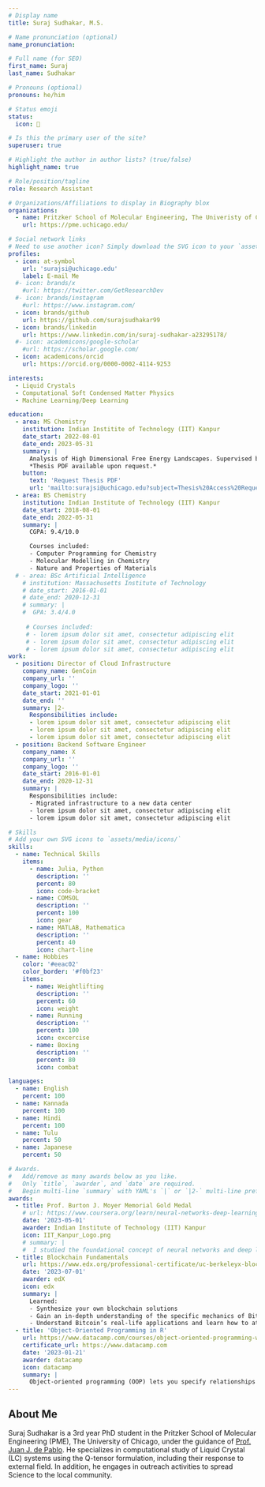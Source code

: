 ```yaml
---
# Display name
title: Suraj Sudhakar, M.S.

# Name pronunciation (optional)
name_pronunciation: 

# Full name (for SEO)
first_name: Suraj
last_name: Sudhakar

# Pronouns (optional)
pronouns: he/him

# Status emoji
status:
  icon: 🧐

# Is this the primary user of the site?
superuser: true

# Highlight the author in author lists? (true/false)
highlight_name: true

# Role/position/tagline
role: Research Assistant

# Organizations/Affiliations to display in Biography blox
organizations:
  - name: Pritzker School of Molecular Engineering, The Univeristy of Chicago
    url: https://pme.uchicago.edu/

# Social network links
# Need to use another icon? Simply download the SVG icon to your `assets/media/icons/` folder.
profiles:
  - icon: at-symbol
    url: 'surajsi@uchicago.edu'
    label: E-mail Me
  #- icon: brands/x
    #url: https://twitter.com/GetResearchDev
  #- icon: brands/instagram
    #url: https://www.instagram.com/
  - icon: brands/github
    url: https://github.com/surajsudhakar99
  - icon: brands/linkedin
    url: https://www.linkedin.com/in/suraj-sudhakar-a23295178/
  #- icon: academicons/google-scholar
    #url: https://scholar.google.com/
  - icon: academicons/orcid
    url: https://orcid.org/0000-0002-4114-9253

interests:
  - Liquid Crystals
  - Computational Soft Condensed Matter Physics
  - Machine Learning/Deep Learning

education:
  - area: MS Chemistry
    institution: Indian Institite of Technology (IIT) Kanpur
    date_start: 2022-08-01
    date_end: 2023-05-31
    summary: |
      Analysis of High Dimensional Free Energy Landscapes. Supervised by [Prof Nisanth Nair](https://home.iitk.ac.in/~nnair/). Presented the thesis at the AI-ML Conference, Kodaikanal, India.
      *Thesis PDF available upon request.*
    button:
      text: 'Request Thesis PDF'
      url: 'mailto:surajsi@uchicago.edu?subject=Thesis%20Access%20Request:%20MS%20Chemistry%20(IITK)&body=Hello,%20I%20would%20like%20to%20request%20access%20to%20your%20MS%20Thesis%20PDF.'
  - area: BS Chemistry
    institution: Indian Institute of Technology (IIT) Kanpur
    date_start: 2018-08-01
    date_end: 2022-05-31
    summary: |
      CGPA: 9.4/10.0

      Courses included:
      - Computer Programming for Chemistry
      - Molecular Modelling in Chemistry
      - Nature and Properties of Materials
  # - area: BSc Artificial Intelligence
    # institution: Massachusetts Institute of Technology
    # date_start: 2016-01-01
    # date_end: 2020-12-31
    # summary: |
    #  GPA: 3.4/4.0
      
     # Courses included:
     # - lorem ipsum dolor sit amet, consectetur adipiscing elit
     # - lorem ipsum dolor sit amet, consectetur adipiscing elit
     # - lorem ipsum dolor sit amet, consectetur adipiscing elit
work:
  - position: Director of Cloud Infrastructure
    company_name: GenCoin
    company_url: ''
    company_logo: ''
    date_start: 2021-01-01
    date_end: ''
    summary: |2-
      Responsibilities include:
      - lorem ipsum dolor sit amet, consectetur adipiscing elit
      - lorem ipsum dolor sit amet, consectetur adipiscing elit
      - lorem ipsum dolor sit amet, consectetur adipiscing elit
  - position: Backend Software Engineer
    company_name: X
    company_url: ''
    company_logo: ''
    date_start: 2016-01-01
    date_end: 2020-12-31
    summary: |
      Responsibilities include:
      - Migrated infrastructure to a new data center
      - lorem ipsum dolor sit amet, consectetur adipiscing elit
      - lorem ipsum dolor sit amet, consectetur adipiscing elit

# Skills
# Add your own SVG icons to `assets/media/icons/`
skills:
  - name: Technical Skills
    items:
      - name: Julia, Python
        description: ''
        percent: 80
        icon: code-bracket
      - name: COMSOL
        description: ''
        percent: 100
        icon: gear
      - name: MATLAB, Mathematica
        description: ''
        percent: 40
        icon: chart-line
  - name: Hobbies
    color: '#eeac02'
    color_border: '#f0bf23'
    items:
      - name: Weightlifting
        description: ''
        percent: 60
        icon: weight
      - name: Running
        description: ''
        percent: 100
        icon: excercise
      - name: Boxing
        description: ''
        percent: 80
        icon: combat

languages:
  - name: English
    percent: 100
  - name: Kannada
    percent: 100
  - name: Hindi
    percent: 100
  - name: Tulu
    percent: 50
  - name: Japanese
    percent: 50

# Awards.
#   Add/remove as many awards below as you like.
#   Only `title`, `awarder`, and `date` are required.
#   Begin multi-line `summary` with YAML's `|` or `|2-` multi-line prefix and indent 2 spaces below.
awards:
  - title: Prof. Burton J. Moyer Memorial Gold Medal
    # url: https://www.coursera.org/learn/neural-networks-deep-learning
    date: '2023-05-01'
    awarder: Indian Institute of Technology (IIT) Kanpur
    icon: IIT_Kanpur_Logo.png
    # summary: |
    #  I studied the foundational concept of neural networks and deep learning. By the end, I was familiar with the significant technological trends driving the rise of deep learning; build, train, and apply fully connected deep neural networks; implement efficient (vectorized) neural networks; identify key parameters in a neural network’s architecture; and apply deep learning to your own applications.
  - title: Blockchain Fundamentals
    url: https://www.edx.org/professional-certificate/uc-berkeleyx-blockchain-fundamentals
    date: '2023-07-01'
    awarder: edX
    icon: edx
    summary: |
      Learned:
      - Synthesize your own blockchain solutions
      - Gain an in-depth understanding of the specific mechanics of Bitcoin
      - Understand Bitcoin’s real-life applications and learn how to attack and destroy Bitcoin, Ethereum, smart contracts and Dapps, and alternatives to Bitcoin’s Proof-of-Work consensus algorithm
  - title: 'Object-Oriented Programming in R'
    url: https://www.datacamp.com/courses/object-oriented-programming-with-s3-and-r6-in-r
    certificate_url: https://www.datacamp.com
    date: '2023-01-21'
    awarder: datacamp
    icon: datacamp
    summary: |
      Object-oriented programming (OOP) lets you specify relationships between functions and the objects that they can act on, helping you manage complexity in your code. This is an intermediate level course, providing an introduction to OOP, using the S3 and R6 systems. S3 is a great day-to-day R programming tool that simplifies some of the functions that you write. R6 is especially useful for industry-specific analyses, working with web APIs, and building GUIs.
---
```


## About Me
Suraj Sudhakar is a 3rd year PhD student in the Pritzker School of Molecular Engineering (PME), The University of Chicago, under the guidance of [Prof. Juan J. de Pablo](https://engineering.nyu.edu/faculty/juan-de-pablo). He specializes in computational study of Liquid Crystal (LC) systems using the Q-tensor formulation, including their response to external field. In addition, he engages in outreach activities to spread Science to the local community. 
